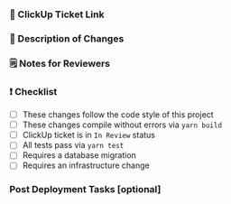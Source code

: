<!--
  For Work In Progress Pull Requests, please use the Draft PR feature.
  
  Before submitting the Pull Request, please ensure you've done the following:
    - Created a ClickUp ticket with a detailed description of the issue
    - Moved the ClickUp ticket to the "In Review" status
    - Provided a general description of this PR in the title above and included the Click ticket ID
    - Used descriptive commit messages
    - Ensured all tests pass via `yarn test`

  After submitted the Pull Request, please ensure you've done the following:
    - Request reviews from one or more relevant parties
-->

### 🔗 ClickUp Ticket Link
<!-- Add a link to the ClickUp ticket --->

### 🚧 Description of Changes
<!-- Provide a detailed description of your changes --->

### 🗒 Notes for Reviewers
<!-- If necessary, provide some notes for reviewers to aid in reviewing the code and testing it --->

### ❗️ Checklist
- [ ] These changes follow the code style of this project
- [ ] These changes compile without errors via `yarn build`
- [ ] ClickUp ticket is in `In Review` status
- [ ] All tests pass via `yarn test`
- [ ] Requires a database migration
- [ ] Requires an infrastructure change

### Post Deployment Tasks [optional]
<!-- If there are any post deployment tasks, please note them here --->

